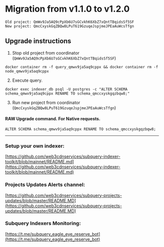 # Migration from v1.1.0 to v1.2.0
```
Old project: QmWv9Ja5AQ9cPpXb6U7sGCvkhK6XbZ7xQntTBqidsSf5SF
New project: QmcCxyskGqZBQw8LPuT619GzuqeJspjmeJPEaAuWcsTfgn
```


## Upgrade instructions
 1) Stop old project from coordinator (`QmWv9Ja5AQ9cPpXb6U7sGCvkhK6XbZ7xQntTBqidsSf5SF`)

```
docker container rm -f query_qmwv9ja5aq9cppx && docker container rm -f node_qmwv9ja5aq9cppx
```

 2) Execute query.

```
docker exec indexer_db psql -U postgres -c "ALTER SCHEMA schema_qmwv9ja5aq9cppx RENAME TO schema_qmccxyskgqzbqw8;"

```

 3) Run new project from coordinator (`QmcCxyskGqZBQw8LPuT619GzuqeJspjmeJPEaAuWcsTfgn`)

#### RAW Upgrade command. For Native requests.
`ALTER SCHEMA schema_qmwv9ja5aq9cppx RENAME TO schema_qmccxyskgqzbqw8;`


___
### Setup your own indexer:

[https://github.com/web3cdnservices/subquery-indexer-toolkit/blob/mainnet/README.md](https://github.com/web3cdnservices/subquery-indexer-toolkit/blob/mainnet/README.md)

### Projects Updates Alerts channel:

[https://github.com/web3cdnservices/subquery-projects-updates/blob/master/README.MD](https://github.com/web3cdnservices/subquery-projects-updates/blob/master/README.MD)

### Subquery Indexers Monitoring:

[https://t.me/subquery_eagle_eye_reserve_bot](https://t.me/subquery_eagle_eye_reserve_bot)
